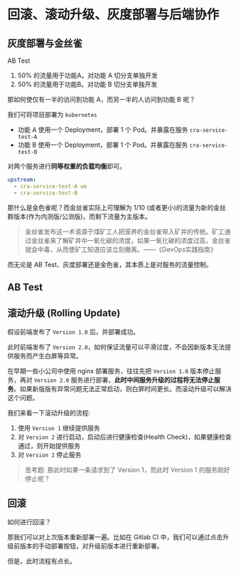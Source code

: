 # 回滚、滚动升级、灰度部署与后端协作

## 灰度部署与金丝雀

AB Test

1. 50% 的流量用于功能A。对功能 A 切分支单独开发
1. 50% 的流量用于功能B。对功能 B 切分支单独开发

那如何使仅有一半的访问到功能 A，而另一半的人访问到功能 B 呢？

我们可将项目部署为 `kubernetes`

+ 功能 A 使用一个 Deployment，部署 1 个 Pod。并暴露在服务 `cra-service-test-A`
+ 功能 B 使用一个 Deployment，部署 1 个 Pod。并暴露在服务 `cra-service-test-B`

对两个服务进行**同等权重的负载均衡**即可。

``` yaml
upstream:
  - cra-service-test-A we
  - cra-service-test-B
```

那什么是金色雀呢？而金丝雀实际上可理解为 1/10 (或者更小)的流量为新的金丝群版本(作为内测版/公测版)，而剩下流量为主版本。

> 金丝雀发布这一术语源于煤矿工人把笼养的金丝雀带入矿井的传统。矿工通过金丝雀来了解矿井中一氧化碳的浓度，如果一氧化碳的浓度过高，金丝雀就会中毒，从而使矿工知道应该立刻撤离。——《DevOps实践指南》

而无论是 AB Test、灰度部署还是金色雀，其本质上是对服务的流量控制。

## AB Test



## 滚动升级 (Rolling Update)

假设前端发布了 `Version 1.0` 后，并部署成功。

此时前端发布了 `Version 2.0`，如何保证流量可以平滑过度，不会因新版本无法提供服务而产生白屏等异常。

在早期一些小公司中使用 nginx 部署服务，往往先把 `Version 1.0` 版本停止服务，再对 `Version 2.0` 服务进行部署，**此时中间服务升级的过程将无法停止服务**。如果新版版有异常问题无法正常启动，则白屏时间更长。而滚动升级可以解决这个问题。

我们来看一下滚动升级的流程:

1. 使用 `Version 1` 继续提供服务
2. 对 `Version 2` 进行启动，启动后进行健康检查(Health Check)，如果健康检查通过，则开始提供服务
3. 对 `Version 2` 停止服务

> 思考题: 那此时如果一条请求到了 Version 1，而此时 Version 1 的服务刚好停止呢？

## 回滚

如何进行回滚？

那我们可以对上次版本重新部署一遍。比如在 Gitlab CI 中，我们可以通过点击升级前版本的手动部署按钮，对升级前版本进行重新部署。

但是，此时流程有点长。
